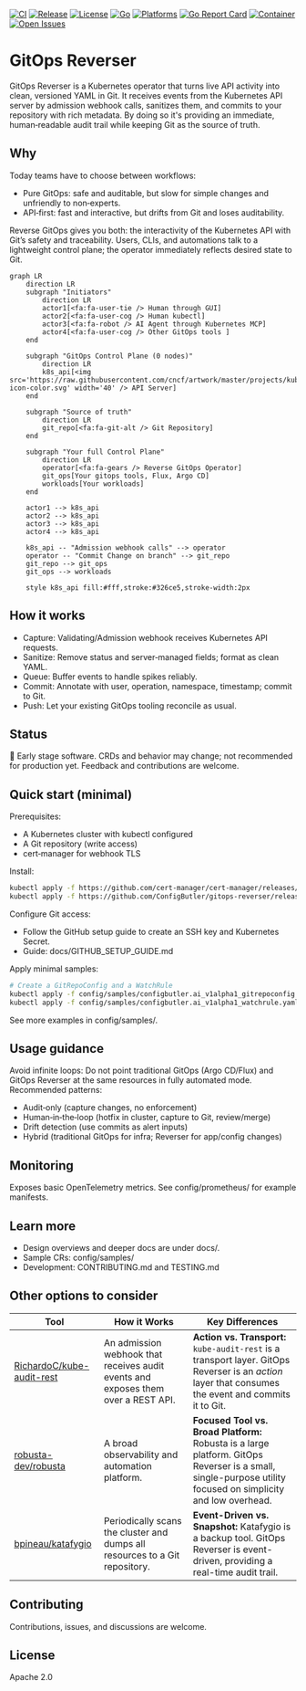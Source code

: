[![CI](https://github.com/ConfigButler/gitops-reverser/actions/workflows/ci.yml/badge.svg?branch=main)](https://github.com/ConfigButler/gitops-reverser/actions/workflows/ci.yml)
[![Release](https://img.shields.io/github/v/release/ConfigButler/gitops-reverser?sort=semver)](https://github.com/ConfigButler/gitops-reverser/releases)
[![License](https://img.shields.io/github/license/ConfigButler/gitops-reverser)](https://www.apache.org/licenses/LICENSE-2.0)
[![Go](https://img.shields.io/badge/go-1.25-blue?logo=go)](go.mod)
[![Platforms](https://img.shields.io/badge/platforms-amd64%20%7C%20arm64-2ea44f?logo=docker)](#)
[![Go Report Card](https://goreportcard.com/badge/github.com/ConfigButler/gitops-reverser)](https://goreportcard.com/report/github.com/ConfigButler/gitops-reverser)
[![Container](https://img.shields.io/badge/container-ghcr.io%2Fconfigbutler%2Fgitops--reverser-2ea44f?logo=docker)](https://github.com/ConfigButler/gitops-reverser/pkgs/container/gitops-reverser)
[![Open Issues](https://img.shields.io/github/issues/ConfigButler/gitops-reverser)](https://github.com/ConfigButler/gitops-reverser/issues)

# GitOps Reverser

GitOps Reverser is a Kubernetes operator that turns live API activity into clean, versioned YAML in Git. It receives events from the Kubernetes API server by admission webhook calls, sanitizes them, and commits to your repository with rich metadata. By doing so it's providing an immediate, human‑readable audit trail while keeping Git as the source of truth.

## Why

Today teams have to choose between workflows:
- Pure GitOps: safe and auditable, but slow for simple changes and unfriendly to non‑experts.
- API‑first: fast and interactive, but drifts from Git and loses auditability.

Reverse GitOps gives you both: the interactivity of the Kubernetes API with Git’s safety and traceability. Users, CLIs, and automations talk to a lightweight control plane; the operator immediately reflects desired state to Git.

```mermaid
graph LR
    direction LR
    subgraph "Initiators"
        direction LR
        actor1[<fa:fa-user-tie /> Human through GUI]
        actor2[<fa:fa-user-cog /> Human kubectl]
        actor3[<fa:fa-robot /> AI Agent through Kubernetes MCP]
        actor4[<fa:fa-user-cog /> Other GitOps tools ]
    end

    subgraph "GitOps Control Plane (0 nodes)"
        direction LR
        k8s_api[<img src='https://raw.githubusercontent.com/cncf/artwork/master/projects/kubernetes/icon/color/kubernetes-icon-color.svg' width='40' /> API Server]
    end

    subgraph "Source of truth"
        direction LR
        git_repo[<fa:fa-git-alt /> Git Repository]
    end

    subgraph "Your full Control Plane"
        direction LR
        operator[<fa:fa-gears /> Reverse GitOps Operator]
        git_ops[Your gitops tools, Flux, Argo CD]
        workloads[Your workloads]
    end

    actor1 --> k8s_api
    actor2 --> k8s_api
    actor3 --> k8s_api
    actor4 --> k8s_api

    k8s_api -- "Admission webhook calls" --> operator
    operator -- "Commit Change on branch" --> git_repo
    git_repo --> git_ops
    git_ops --> workloads

    style k8s_api fill:#fff,stroke:#326ce5,stroke-width:2px
```

## How it works

- Capture: Validating/Admission webhook receives Kubernetes API requests.
- Sanitize: Remove status and server‑managed fields; format as clean YAML.
- Queue: Buffer events to handle spikes reliably.
- Commit: Annotate with user, operation, namespace, timestamp; commit to Git.
- Push: Let your existing GitOps tooling reconcile as usual.

## Status

🚨 Early stage software. CRDs and behavior may change; not recommended for production yet. Feedback and contributions are welcome.

## Quick start (minimal)

Prerequisites:
- A Kubernetes cluster with kubectl configured
- A Git repository (write access)
- cert‑manager for webhook TLS

Install:
```bash
kubectl apply -f https://github.com/cert-manager/cert-manager/releases/download/v1.16.2/cert-manager.yaml
kubectl apply -f https://github.com/ConfigButler/gitops-reverser/releases/latest/download/install.yaml
```

Configure Git access:
- Follow the GitHub setup guide to create an SSH key and Kubernetes Secret.
- Guide: docs/GITHUB_SETUP_GUIDE.md

Apply minimal samples:
```bash
# Create a GitRepoConfig and a WatchRule
kubectl apply -f config/samples/configbutler.ai_v1alpha1_gitrepoconfig.yaml
kubectl apply -f config/samples/configbutler.ai_v1alpha1_watchrule.yaml
```

See more examples in config/samples/.

## Usage guidance

Avoid infinite loops: Do not point traditional GitOps (Argo CD/Flux) and GitOps Reverser at the same resources in fully automated mode. Recommended patterns:
- Audit‑only (capture changes, no enforcement)
- Human‑in‑the‑loop (hotfix in cluster, capture to Git, review/merge)
- Drift detection (use commits as alert inputs)
- Hybrid (traditional GitOps for infra; Reverser for app/config changes)

## Monitoring

Exposes basic OpenTelemetry metrics. See config/prometheus/ for example manifests.

## Learn more

- Design overviews and deeper docs are under docs/.
- Sample CRs: config/samples/
- Development: CONTRIBUTING.md and TESTING.md

## Other options to consider

| **Tool** | **How it Works** | **Key Differences** | 
|---|---|---|
| [RichardoC/kube-audit-rest](https://github.com/RichardoC/kube-audit-rest) | An admission webhook that receives audit events and exposes them over a REST API. | **Action vs. Transport:** `kube-audit-rest` is a transport layer. GitOps Reverser is an *action* layer that consumes the event and commits it to Git. | 
| [robusta-dev/robusta](https://github.com/robusta-dev/robusta) | A broad observability and automation platform. | **Focused Tool vs. Broad Platform:** Robusta is a large platform. GitOps Reverser is a small, single-purpose utility focused on simplicity and low overhead. | 
| [bpineau/katafygio](https://github.com/bpineau/katafygio) | Periodically scans the cluster and dumps all resources to a Git repository. | **Event-Driven vs. Snapshot:** Katafygio is a backup tool. GitOps Reverser is event-driven, providing a real-time audit trail. | 

## Contributing

Contributions, issues, and discussions are welcome.

## License

Apache 2.0
